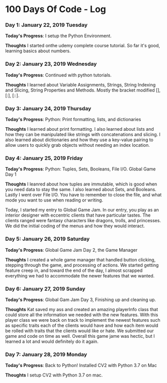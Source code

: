 # 100 Days Of Code - Log

### Day 1: January 22, 2019 Tuesday

**Today's Progress**: I setup the Python Environment.

**Thoughts** I started onthe udemy complete course tutorial. So far it's good, learning basics about numbers.

### Day 2: January 23, 2019 Wednesday

**Today's Progress**: Continued with python tutorials. 

**Thoughts** I learned about Variable Assignments, Strings, String Indexing and Slicing, String Properties and Methods. Mostly the bracket modified [], [:], [::].

### Day 3: January 24, 2019 Thursday

**Today's Progress**: Python: Print formatting, lists, and dictionaries 

**Thoughts** I learned about print formatting. I also learned about lists and how they can be manipulated like strings with concatenations and slicing. I also learned about dictionaries and how they use a key-value pairing to allow users to quickly grab objects without needing an index location.

### Day 4: January 25, 2019 Friday

**Today's Progress**: Python: Tuples, Sets, Booleans, File I/O. Global Game Day 1

**Thoughts** I leanred about how tuples are immutable, which is good when you need data to stay the same. I also learned about Sets, and Booleans. Lastly I went over File I/O. You have to remember to close the file, and what mode you want to use when reading or writing.

Today, I started my entry to Global Game Jam. In our entry, you play as an interior designer with eccentric clients that have particular tastes. The clients ranged were fantasy characters like dragons, trolls, and princesses. We did the initial coding of the menus and how they would interact.

### Day 5: January 26, 2019 Saturday

**Today's Progress**: Global Game Jam Day 2, the Game Manager

**Thoughts** I created a whole game manager that handled button clicking, stepping through the game, and processing of actions. We started getting feature creep in, and toward the end of the day, I almost scrapped everything we had to accommodate the newer features that we wanted.

### Day 6: January 27, 2019 Sunday

**Today's Progress**: Global Gam Jam Day 3, Finishing up and cleaning up.

**Thoughts** Kat saved my ass and created an amazing playerInfo class that could store all the information we needed with the new features. With this player class we were back on track to implement the newest features such as specific traits each of the clients would have and how each item would be rolled with traits that the clients would like or hate. We submitted our game and code on time as well. Overall this game jame was hectic, but I learned a lot and would definitely do it again.

### Day 7: January 28, 2019 Monday

**Today's Progress**: Back to Python! Installed CV2 with Python 3.7 on Mac

**Thoughts** 
I setup CV2 with Python 3.7 on mac.
